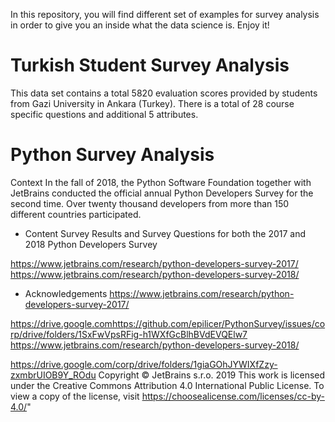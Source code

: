
In this repository, you will find different set of examples for survey analysis in order to give you an inside what the data science is. Enjoy it!

# Turkish Student Survey Analysis

This data set contains a total 5820 evaluation scores provided by students from Gazi University in Ankara (Turkey). There is a total of 28 course specific questions and additional 5 attributes.

# Python Survey Analysis

Context
In the fall of 2018, the Python Software Foundation together with JetBrains conducted the official annual Python Developers Survey for the second time. Over twenty thousand developers from more than 150 different countries participated.

- Content
Survey Results and Survey Questions for both the 2017 and 2018 Python Developers Survey

https://www.jetbrains.com/research/python-developers-survey-2017/
https://www.jetbrains.com/research/python-developers-survey-2018/

- Acknowledgements
https://www.jetbrains.com/research/python-developers-survey-2017/

https://drive.google.comhttps://github.com/epilicer/PythonSurvey/issues/corp/drive/folders/1SxFwVpsRFig-h1WXfGcBlhBVdEVQElw7
https://www.jetbrains.com/research/python-developers-survey-2018/

https://drive.google.com/corp/drive/folders/1giaGOhJYWIXfZzy-zxmbrUIOB9Y_ROdu
Copyright © JetBrains s.r.o. 2019 This work is licensed under the Creative Commons Attribution 4.0 International Public License. To view a copy of the license, visit https://choosealicense.com/licenses/cc-by-4.0/"
